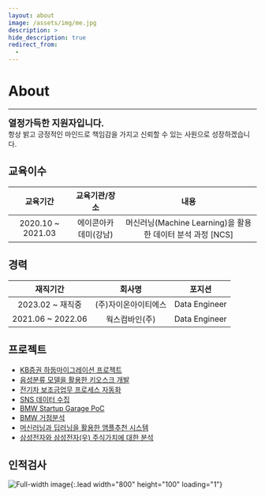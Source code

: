 ```yaml
---
layout: about
image: /assets/img/me.jpg
description: >
hide_description: true
redirect_from:
  -
---
```



# About

<!--author-->

* * *

<left>
<span style=
"font-size:130%;
font-weight:bold">
열정가득한 지원자입니다.<br>
</span>
<span style="font-size:100%;font-weight:">
항상 밝고 긍정적인 마인드로 책임감을 가지고 신뢰할 수 있는 사원으로 성장하겠습니다.
</span>
</left>

## 교육이수

| 교육기간             | 교육기관/장소         | 내용                                                     |
|:-------------------:|:--------------------:|:--------------------------------------------------------:|
| 2020.10 ~ 2021.03   | 에이콘아카데미(강남)   | 머신러닝(Machine Learning)을 활용한 데이터 분석 과정 [NCS]  |

## 경력

| 재직기간                      | 회사명                | 포지션             |
|:----------------------------:|:--------------------:|:-------------------:|
| 2023.02 ~ 재직중             | (주)자이온아이티에스   | Data Engineer       |
| 2021.06 ~ 2022.06            | 웍스컴바인(주)         | Data Engineer       |

## 프로젝트
- [KB증권 하둡마이그레이션 프로젝트](https://kmingx.github.io/project/2024-01-31-KB%EC%A6%9D%EA%B6%8C-%ED%95%98%EB%91%A1%EB%A7%88%EC%9D%B4%EA%B7%B8%EB%A0%88%EC%9D%B4%EC%85%98-%ED%94%84%EB%A1%9C%EC%A0%9D%ED%8A%B8/)
- [음성분류 모델을 활용한 키오스크 개발](https://kmingx.github.io/project/2022-11-19-%EC%9D%8C%EC%84%B1%EB%B6%84%EB%A5%98%EB%AA%A8%EB%8D%B8%EC%9D%84-%ED%99%9C%EC%9A%A9%ED%95%9C-%ED%82%A4%EC%98%A4%EC%8A%A4%ED%81%AC-%EC%84%9C%EB%B9%84%EC%8A%A4/)
- [전기차 보조금업무 프로세스 자동화](https://kmingx.github.io/project/2022-02-20-%EC%97%85%EB%AC%B4-%ED%94%84%EB%A1%9C%EC%84%B8%EC%8A%A4-%EC%9E%90%EB%8F%99%ED%99%94-%ED%94%84%EB%A1%9C%EA%B7%B8%EB%9E%A8-%EA%B0%9C%EB%B0%9C/)
- [SNS 데이터 수집](https://kmingx.github.io/project/2022-01-20-SNS%EB%8D%B0%EC%9D%B4%ED%84%B0%EC%88%98%EC%A7%91/)
- [BMW Startup Garage PoC](https://kmingx.github.io/project/2021-09-01-BMW-Garage-Startup/)
- [BMW 거점분석](https://kmingx.github.io/project/2021-06-15-BMW-%EC%8B%A0%EA%B7%9C-%EA%B1%B0%EC%A0%90-%EB%B6%84%EC%84%9D/)
- [머신러닝과 딥러닝을 활용한 앰플추천 시스템](https://kmingx.github.io/project/2021-02-20-%EB%A8%B8%EC%8B%A0%EB%9F%AC%EB%8B%9D%EA%B3%BC-%EB%94%A5%EB%9F%AC%EB%8B%9D%EC%9D%84-%ED%99%9C%EC%9A%A9%ED%95%9C-%EC%95%B0%ED%94%8C%EC%B6%94%EC%B2%9C-%EC%8B%9C%EC%8A%A4%ED%85%9C/)
- [삼성전자와 삼성전자(우) 주식가치에 대한 분석](https://kmingx.github.io/project/2020-12-21-%EC%82%BC%EC%84%B1%EC%A0%84%EC%9E%90%EC%99%80-%EC%82%BC%EC%84%B1%EC%A0%84%EC%9E%90(%EC%9A%B0)-%EC%A3%BC%EC%8B%9D%EA%B0%80%EC%B9%98%EC%97%90-%EB%8C%80%ED%95%9C-%EB%B6%84%EC%84%9D/)







## 인적검사
![Full-width image](../assets/img/personality.PNG){:.lead width="800" height="100" loading="1"}
